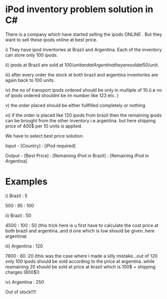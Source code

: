 # iPod inventory problem solution in C#

There is a company which have started selling the ipods ONLINE . But they want to sell these ipods online at best price.

i) They have ipod Inventories at Brazil and Argentina. Each of the inventory can store only 100 ipods.

ii) ipods at Brazil are sold at 100$/unit and at Argentina they are sold at 50$/unit.

iii) after every order the stock at both brazil and argentina inventories are again back to 100 units.

iv) the no of transport ipods ordered should be only in multiple of 10.(i.e no of ipods ordered shouldnt be im number like 123 etc. )

v) the order placed should be either fullfilled completely or nothing

vi) if the order is placed like 120 ipods from brazil then the remaining ipods can be brought from the other inventory i.e.argentina. but here shipping price of 400$ per 10 units is applied. 

We have to select best price solution.

Input - 
[Country] : [iPod required]


Output - 
[Best Price] : [Remaining iPod in Brazil] : [Remaining iPod in Argentina]


# Examples

i) Brazil : 5

500 : 95 : 100

ii) Brazil : 50

4500 : 100 : 50
(this trick here is u first have to calculate the cost price at both brazil and argentina..and d one which is low should be given..here argentina)

iii) Argentina : 120

7800 : 80 :20
(this was the case where i made a silly mistake...out of 120 only 100 ipods should be sold according to the price at argentina..while reamaining 20 should be sold at price at brazil which is 100$ + shipping charges (800$))

iv) Argentina : 250

Out of stock!!!!
